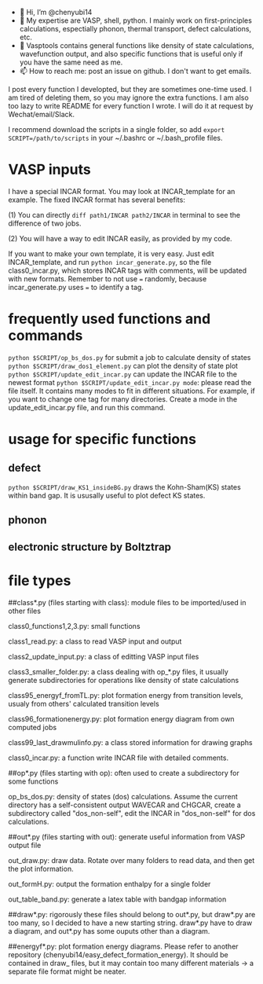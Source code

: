 - 👋 Hi, I’m @chenyubi14
- 👀 My expertise are VASP, shell, python. I mainly work on first-principles calculations, espectially phonon, thermal transport, defect calculations, etc.
- 🌱 Vasptools contains general functions like density of state calculations, wavefunction output, and also specific functions that is useful only if you have the same need as me.
- 📫 How to reach me: post an issue on github. I don't want to get emails.

<!---
chenyubi14/chenyubi14 is a ✨ special ✨ repository because its `README.md` (this file) appears on your GitHub profile.
You can click the Preview link to take a look at your changes.
--->

I post every function I developted, but they are sometimes one-time used. I am tired of deleting them, so you may ignore the extra functions. I am also too lazy to write README for every function I wrote. I will do it at request by Wechat/email/Slack.

I recommend download the scripts in a single folder, so add `export SCRIPT=/path/to/scripts` in your ~/.bashrc or ~/.bash_profile files.

# VASP inputs
I have a special INCAR format. You may look at INCAR_template for an example. The fixed INCAR format has several benefits: 

(1) You can directly `diff path1/INCAR path2/INCAR` in terminal to see the difference of two jobs.

(2) You will have a way to edit INCAR easily, as provided by my code.

If you want to make your own template, it is very easy. Just edit INCAR_template, and run `python incar_generate.py`, so the file class0_incar.py, which stores INCAR tags with comments, will be updated with new formats. Remember to not use `=` randomly, because incar_generate.py uses `=` to identify a tag.

# frequently used functions and commands

`python $SCRIPT/op_bs_dos.py` for submit a job to calculate density of states
`python $SCRIPT/draw_dos1_element.py` can plot the density of state plot
`python $SCRIPT/update_edit_incar.py` can update the INCAR file to the newest format
`python $SCRIPT/update_edit_incar.py mode`: please read the file itself. It contains many modes to fit in different situations. 
For example, if you want to change one tag for many directories. Create a mode in the update_edit_incar.py file, and run this command.

# usage for specific functions
## defect
`python $SCRIPT/draw_KS1_insideBG.py` draws the Kohn-Sham(KS) states within band gap. It is ususally useful to plot defect KS states.
## phonon

## electronic structure by Boltztrap


# file types
##class*.py 
(files starting with class): module files to be imported/used in other files

  class0_functions1,2,3.py: small functions

  class1_read.py: a class to read VASP input and output

  class2_update_input.py: a class of editting VASP input files

  class3_smaller_folder.py: a class dealing with op_*.py files, it usually generate subdirectories for operations like density of state calculations

  class95_energyf_fromTL.py: plot formation energy from transition levels, usualy from others' calculated transition levels

  class96_formationenergy.py: plot formation energy diagram from own computed jobs

  class99_last_drawmulinfo.py: a class stored information for drawing graphs

  class0_incar.py: a function write INCAR file with detailed comments.


##op*.py (files starting with op): often used to create a subdirectory for some functions

  op_bs_dos.py: density of states (dos) calculations. Assume the current directory has a self-consistent output WAVECAR and CHGCAR, create a subdirectory called "dos_non-self", edit the INCAR in "dos_non-self" for dos calculations.


##out*.py (files starting with out): generate useful information from VASP output file

  out_draw.py: draw data. Rotate over many folders to read data, and then get the plot information.

  out_formH.py: output the formation enthalpy for a single folder

  out_table_band.py: generate a latex table with bandgap information


##draw*.py: rigorously these files should belong to out*.py, but draw*.py are too many, so I decided to have a new starting string. draw*.py have to draw a diagram, and out*.py has some ouputs other than a diagram.


##energyf*.py: plot formation energy diagrams. Please refer to another repository (chenyubi14/easy_defect_formation_energy). It should be contained in draw_ files, but it may contain too many different materials -> a separate file format might be neater.
